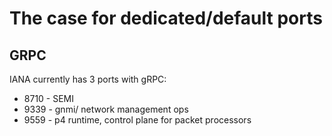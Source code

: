 # The case for dedicated/default ports


## GRPC 

IANA currently has 3 ports with gRPC:
- 8710 - SEMI
- 9339 - gnmi/ network management ops
- 9559 - p4 runtime, control plane for packet processors

